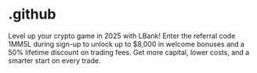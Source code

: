 # .github
Level up your crypto game in 2025 with LBank! Enter the referral code 1MM5L during sign-up to unlock up to $8,000 in welcome bonuses and a 50% lifetime discount on trading fees. Get more capital, lower costs, and a smarter start on every trade.
